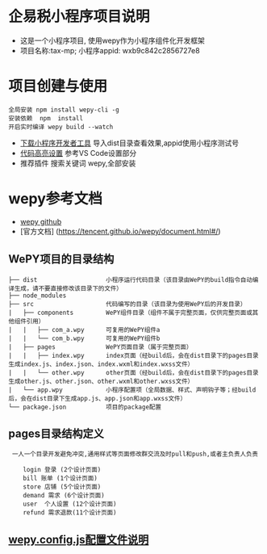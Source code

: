 # 企易税小程序项目说明
- 这是一个小程序项目, 使用wepy作为小程序组件化开发框架
- 项目名称:tax-mp; 小程序appid: wxb9c842c2856727e8 

# 项目创建与使用
	全局安装 npm install wepy-cli -g
	安装依赖  npm  install
	开启实时编译 wepy build --watch
   
- [下载小程序开发者工具](https://developers.weixin.qq.com/miniprogram/dev/devtools/download.html)
	导入dist目录查看效果,appid使用小程序测试号
- [代码高亮设置](https://tencent.github.io/wepy/document.html#/?id=%E4%BB%A3%E7%A0%81%E9%AB%98%E4%BA%AE) 参考VS Code设置部分
- 推荐插件 搜索关键词 wepy,全部安装 

# wepy参考文档
- [wepy github](https://github.com/Tencent/wepy)
- [官方文档] (https://tencent.github.io/wepy/document.html#/)
    
## WePY项目的目录结构
	├── dist                   小程序运行代码目录（该目录由WePY的build指令自动编译生成，请不要直接修改该目录下的文件）
	├── node_modules           
	├── src                    代码编写的目录（该目录为使用WePY后的开发目录）
	|   ├── components         WePY组件目录（组件不属于完整页面，仅供完整页面或其他组件引用）
	|   |   ├── com_a.wpy      可复用的WePY组件a
	|   |   └── com_b.wpy      可复用的WePY组件b
	|   ├── pages              WePY页面目录（属于完整页面）
	|   |   ├── index.wpy      index页面（经build后，会在dist目录下的pages目录生成index.js、index.json、index.wxml和index.wxss文件）
	|   |   └── other.wpy      other页面（经build后，会在dist目录下的pages目录生成other.js、other.json、other.wxml和other.wxss文件）
	|   └── app.wpy            小程序配置项（全局数据、样式、声明钩子等；经build后，会在dist目录下生成app.js、app.json和app.wxss文件）
	└── package.json           项目的package配置

## pages目录结构定义
	 一人一个目录开发避免冲突,通用样式等页面修改群交流及时pull和push,或者主负责人负责

		login 登录 (2个设计页面)
		bill 账单 (1个设计页面)
		store 店铺 (5个设计页面)
		demand 需求 (6个设计页面)
		user  个人设置 (12个设计页面)
		refund 需求退款(11个设计页面) 


## [wepy.config.js配置文件说明](https://tencent.github.io/wepy/document.html#/?id=wepyconfigjs%E9%85%8D%E7%BD%AE%E6%96%87%E4%BB%B6%E8%AF%B4%E6%98%8E)
